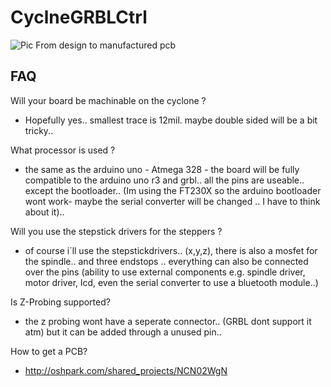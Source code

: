 CyclneGRBLCtrl
==============

![Pic](http://carlosgs.es/sites/default/files/Cyclone_first_year_12b_GRBLcontrollerBoard_bySamuelKranz.jpg)
From design to manufactured pcb


FAQ
---

Will your board be machinable on the cyclone ?
- Hopefully yes.. smallest trace is 12mil. maybe double sided will be a bit tricky..

What processor is used ? 
- the same as the arduino uno - Atmega 328 - the board will be fully compatible to the arduino uno r3 and grbl.. all the pins are useable.. except the bootloader.. (Im using the FT230X so the arduino bootloader wont work- maybe the serial converter will be changed .. I have to think about it)..

Will you use the stepstick drivers for the steppers ? 
- of course i´ll use the stepstickdrivers.. (x,y,z), there is also a mosfet for the spindle.. and three endstops .. everything can also be connected over the pins (ability to use external components e.g. spindle driver, motor driver, lcd, even the serial converter to use a bluetooth module..)

Is Z-Probing supported?
- the z probing wont have a seperate connector.. (GRBL dont support it atm) but it can be added through a unused pin..

How to get a PCB?
- http://oshpark.com/shared_projects/NCN02WgN
